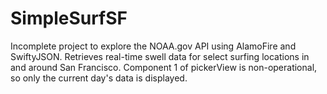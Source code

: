 # SimpleSurfSF


Incomplete project to explore the NOAA.gov API using AlamoFire and SwiftyJSON. 
Retrieves real-time swell data for select surfing locations in and around San Francisco.
Component 1 of pickerView is non-operational, so only the current day's data is displayed. 

